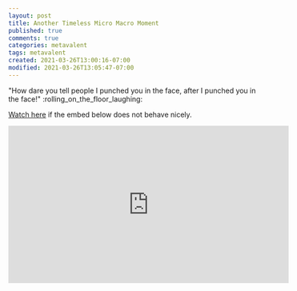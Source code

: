 ```yaml
---
layout: post
title: Another Timeless Micro Macro Moment
published: true
comments: true
categories: metavalent
tags: metavalent
created: 2021-03-26T13:00:16-07:00
modified: 2021-03-26T13:05:47-07:00
---
```


"How dare you tell people I punched you in the face, after I punched you in the face!" :rolling_on_the_floor_laughing:

[Watch here](https://youtu.be/BvdyXzji6F8?t=4m10s) if the embed below does not behave nicely. 

<div class="embed-container"><iframe width="560" height="315" src="https://youtu.be/BvdyXzji6F8?t=4m10s" title="YouTube video player" frameborder="0" allow="accelerometer; autoplay; clipboard-write; encrypted-media; gyroscope; picture-in-picture" allowfullscreen></iframe></div>